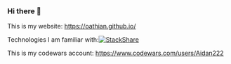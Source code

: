 ### Hi there 👋

This is my website: https://oathian.github.io/

Technologies I am familiar with:[![StackShare](http://img.shields.io/badge/tech-stack-0690fa.svg?style=flat)](https://stackshare.io/oathian/my-stack)

This is my codewars account: https://www.codewars.com/users/Aidan222

<!--
**Oathian/Oathian** is a ✨ _special_ ✨ repository because its `README.md` (this file) appears on your GitHub profile.

Here are some ideas to get you started:

- 🔭 I’m currently working on ...
- 🌱 I’m currently learning ...
- 👯 I’m looking to collaborate on ...
- 🤔 I’m looking for help with ...
- 💬 Ask me about ...
- 📫 How to reach me: ...
- 😄 Pronouns: ...
- ⚡ Fun fact: ...
-->
